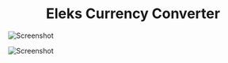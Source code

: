 <h1 align="center"> Eleks Currency Converter </h1>

![Screenshot](https://prnt.sc/Rk9Tx2M76_jE)

![Screenshot](https://prnt.sc/6dCISzoD6ml7)
